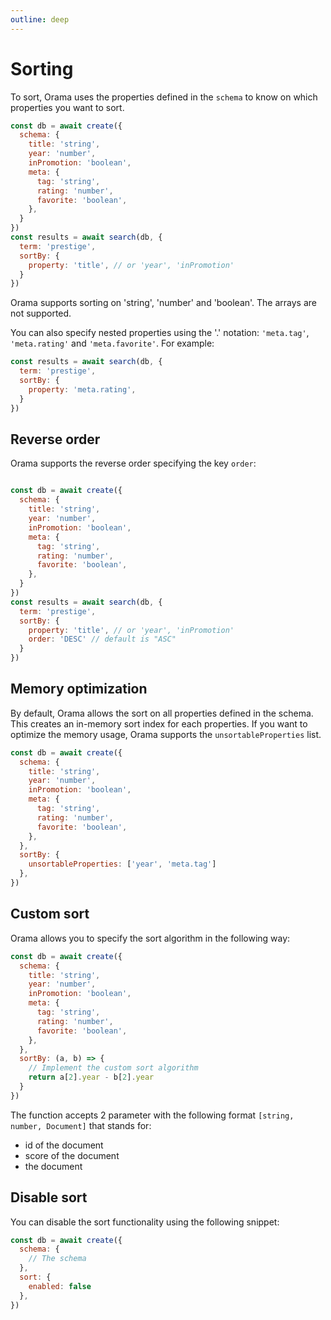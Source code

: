 ```yaml
---
outline: deep
---
```


# Sorting

To sort, Orama uses the properties defined in the `schema` to know on which properties you want to sort.

```javascript copy
const db = await create({
  schema: {
    title: 'string',
    year: 'number',
    inPromotion: 'boolean',
    meta: {
      tag: 'string',
      rating: 'number',
      favorite: 'boolean',
    },
  }
})
const results = await search(db, {
  term: 'prestige',
  sortBy: {
    property: 'title', // or 'year', 'inPromotion'
  }
})
```

Orama supports sorting on 'string', 'number' and 'boolean'. The arrays are not supported.

You can also specify nested properties using the '.' notation: `'meta.tag'`, `'meta.rating'` and `'meta.favorite'`. For example:
```javascript
const results = await search(db, {
  term: 'prestige',
  sortBy: {
    property: 'meta.rating',
  }
})
```

## Reverse order

Orama supports the reverse order specifying the key `order`:

```javascript

const db = await create({
  schema: {
    title: 'string',
    year: 'number',
    inPromotion: 'boolean',
    meta: {
      tag: 'string',
      rating: 'number',
      favorite: 'boolean',
    },
  }
})
const results = await search(db, {
  term: 'prestige',
  sortBy: {
    property: 'title', // or 'year', 'inPromotion'
    order: 'DESC' // default is "ASC"
  }
})
```

## Memory optimization

By default, Orama allows the sort on all properties defined in the schema.
This creates an in-memory sort index for each properties.
If you want to optimize the memory usage, Orama supports the `unsortableProperties` list.

```javascript
const db = await create({
  schema: {
    title: 'string',
    year: 'number',
    inPromotion: 'boolean',
    meta: {
      tag: 'string',
      rating: 'number',
      favorite: 'boolean',
    },
  },
  sortBy: {
    unsortableProperties: ['year', 'meta.tag']
  },
})
```

## Custom sort
Orama allows you to specify the sort algorithm in the following way:
```javascript
const db = await create({
  schema: {
    title: 'string',
    year: 'number',
    inPromotion: 'boolean',
    meta: {
      tag: 'string',
      rating: 'number',
      favorite: 'boolean',
    },
  },
  sortBy: (a, b) => {
    // Implement the custom sort algorithm 
    return a[2].year - b[2].year
  }
})
```

The function accepts 2 parameter with the following format `[string, number, Document]` that stands for:

* id of the document
* score of the document
* the document


## Disable sort

You can disable the sort functionality using the following snippet:
```javascript
const db = await create({
  schema: {
    // The schema
  },
  sort: {
    enabled: false
  },
})
```